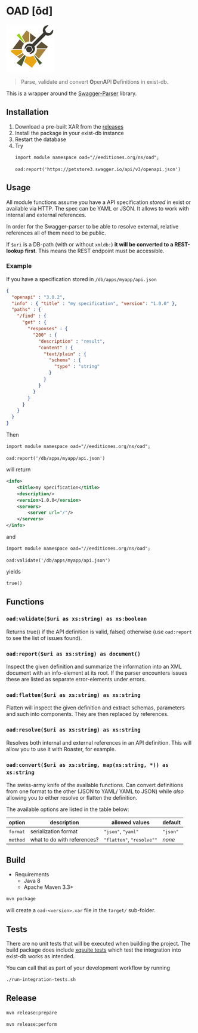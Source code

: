 # OAD [ōd]

<img alt="OAD utility logo" src="src/main/xar-resources/icon.svg" width="128" />

> Parse, validate and convert **O**pen**A**PI **D**efinitions in exist-db.

This is a wrapper around the [Swagger-Parser](https://github.com/swagger-api/swagger-parser) library.

## Installation

1. Download a pre-built XAR from the [releases](https://github.com/eeditiones/oad/releases/latest)
2. Install the package in your exist-db instance
3. Restart the database
4. Try
   ```xquery
   import module namespace oad="//eeditiones.org/ns/oad";

   oad:report('https://petstore3.swagger.io/api/v3/openapi.json')
   ```


## Usage

All module functions assume you have a API specification _stored_ in exist or available via HTTP. The spec can
be YAML or JSON. It allows to work with internal and external references.

In order for the Swagger-parser to be able to resolve external, relative references all of them need to be public.

If `$uri` is a DB-path (with or without `xmldb:`) **it will be converted to a REST-lookup first**. This means
the REST endpoint must be accessible.

### Example

If you have a specification stored in `/db/apps/myapp/api.json`

```json
{
  "openapi" : "3.0.2",
  "info" : { "title" : "my specification", "version": "1.0.0" },
  "paths" : {
    "/find" : {
      "get" : {
        "responses" : {
          "200" : {
            "description" : "result",
            "content" : {
              "text/plain" : {
                "schema" : {
                  "type" : "string"
                }
              }
            }
          }
        }
      }
    }
  }
}
```

Then

```xquery
import module namespace oad="//eeditiones.org/ns/oad";

oad:report('/db/apps/myapp/api.json')
```

will return

```xml
<info>
    <title>my specification</title>
    <description/>
    <version>1.0.0</version>
    <servers>
        <server url="/"/>
    </servers>
</info>
```

and

```xquery
import module namespace oad="//eeditiones.org/ns/oad";

oad:validate('/db/apps/myapp/api.json')
```

yields

```xquery
true()
```

## Functions

### `oad:validate($uri as xs:string) as xs:boolean`

Returns true() if the API definition is valid, false() otherwise (use `oad:report` to see the list of issues found).

### `oad:report($uri as xs:string) as document()`

Inspect the given definition and summarize the information into an XML document with an info-element at its root.
If the parser encounters issues these are listed as separate error-elements under errors. 

### `oad:flatten($uri as xs:string) as xs:string`

Flatten will inspect the given definition and extract schemas, parameters and such into components. They are then
replaced by references.

### `oad:resolve($uri as xs:string) as xs:string`

Resolves both internal and external references in an API definition. This will allow you to use it with Roaster, for 
example.

### `oad:convert($uri as xs:string, map(xs:string, *)) as xs:string`

The swiss-army knife of the available functions. Can convert definitions from one format to the other (JSON to YAML/
YAML to JSON) while _also_ allowing you to either resolve or flatten the definition.

The available options are listed in the table below:

| option   | description                 | allowed values            | default  |
|----------|-----------------------------|---------------------------|----------|
| `format` | serialization format        | `"json"`, `"yaml"`        | `"json"` | 
| `method` | what to do with references? | `"flatten"`, `"resolve""` | _none_   |

## Build

* Requirements
  * Java 8
  * Apache Maven 3.3+

```bash
mvn package
```

will create a `oad-<version>.xar` file in the `target/` sub-folder.

## Tests

There are no unit tests that will be executed when building the project.
The build package does include [xqsuite tests](src/main/xar-resources/xqsuite/oad-test.xqm) which test the integration
into exist-db works as intended.

You can call that as part of your development workflow by running

```bash
./run-integration-tests.sh
```

## Release

```bash
mvn release:prepare
```
```bash
mvn release:perform
```
